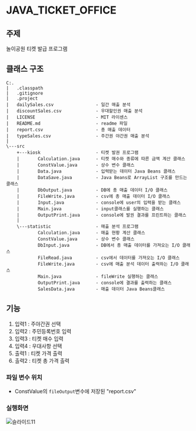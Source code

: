 
# JAVA_TICKET_OFFICE

## 주제
놀이공원 티켓 발급 프로그램

## 클래스 구조
```
C:.
|   .classpath
|   .gitignore
|   .project
|   dailySales.csv                - 일간 매출 분석
|   discountSales.csv             - 우대할인권 매출 분석
|   LICENSE                       - MIT 라이센스
|   README.md                     - readme 파일
|   report.csv                    - 총 매출 데이터
|   typeSales.csv                 - 주간권 야간권 매출 분석
|
\---src
    +---kiosk                     - 티켓 발권 프로그램
    |       Calculation.java      - 티켓 매수와 종류에 따른 금액 계산 클래스 
    |       ConstValue.java       - 상수 변수 클래스
    |       Data.java             - 입력받는 데이터 Java Beans 클래스
    |       DataSave.java         - Java Beans로 ArrayList 구조를 만드는 클래스
    |       DbOutput.java         - DB에 총 매출 데이터 I/O 클래스
    |       FileWrite.java        - csv에 총 매출 데이터 I/O 클래스
    |       Input.java            - console에 user의 입력을 받는 클래스
    |       Main.java             - input클래스를 실행하는 클래스
    |       OutputPrint.java      - console에 발권 결과를 프린트하는 클래스
    |
    \---statistic                 - 매출 분석 프로그램
            Calculation.java      - 매출 현황 계산 클래스
            ConstValue.java       - 상수 변수 클래스
            DbInput.java          - DB에서 총 매출 데이터를 가져오는 I/O 클래스
            FileRead.java         - csv에서 데이터를 가져오는 I/O 클래스
            FileWrite.java        - csv에 매출 분석 데이터 출력하는 I/O 클래스
            Main.java             - fileWrite 실행하는 클래스
            OutputPrint.java      - console에 결과를 출력하는 클래스
            SalesData.java        - 매출 데이터 Java Beans클래스
```

## 기능
1. 입력1 : 주야간권 선택
2. 입력2 : 주민등록번호 입력
3. 입력3 : 티켓 매수 입력
4. 입력4 : 우대사항 선택
5. 출력1 : 티켓 가격 출력
6. 출력2 : 티켓 총 가격 출력

### 파일 변수 위치
- ConstValue의 `fileOutput`변수에 저장된 "report.csv"

### 실행화면
![슬라이드11](https://user-images.githubusercontent.com/46421950/115478645-8de4e000-a281-11eb-9787-d8e5ec2e67f1.JPG)

